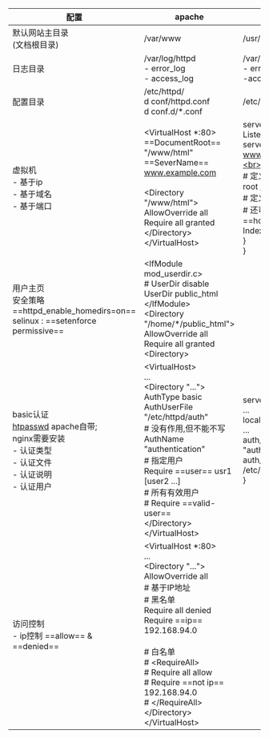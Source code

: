 
| 配置                                                                                                                             | apache                                                                                                                                                                                                                                                                                                                                                                 | nginx                                                                                                                                                                                          |
| ------------------------------------------------------------------------------------------------------------------------------ | ---------------------------------------------------------------------------------------------------------------------------------------------------------------------------------------------------------------------------------------------------------------------------------------------------------------------------------------------------------------------- | ---------------------------------------------------------------------------------------------------------------------------------------------------------------------------------------------- |
| 默认网站主目录<br>(文档根目录)                                                                                                             | /var/www                                                                                                                                                                                                                                                                                                                                                               | /usr/share/nginx/html                                                                                                                                                                          |
| 日志目录                                                                                                                           | /var/log/httpd<br>- error_log<br>- access_log                                                                                                                                                                                                                                                                                                                          | /var/log/nginx<br>- error.log<br>-access.log                                                                                                                                                   |
| 配置目录                                                                                                                           | /etc/httpd/<br>d conf/httpd.conf<br>d conf.d/\*.conf                                                                                                                                                                                                                                                                                                                   | /etc/nginx                                                                                                                                                                                     |
| 虚拟机<br>- 基于ip<br>- 基于域名<br>- 基于端口                                                                                              | \<VirtualHost \*:80><br>     ==DocumentRoot== "/www/html"<br>     ==SeverName== www.example.com<br><br>	 \<Directory "/www/html"><br>          AllowOverride all<br>		  Require  all granted<br>	 \</Directory><br>\</VirtualHost>                                                                                                                                     | server {<br>    Listen 80;<br>	server_name www.example.com;<br>	local / {<br>	      # 定义根目录<br>		  root /www/html;<br>		  # 定义主页<br>		  # 还可以是==home.html==<br>		  Index index.html<br>	}<br>} |
| 用户主页<br>安全策略==httpd_enable_homedirs=on==<br>selinux : ==setenforce permissive==                                                | \<IfModule mod_userdir.c><br>     # UserDir disable<br>	 UserDir public_html<br>\</IfModule><br>\<Directory "/home/\*/public_html"><br>     AllowOverride all<br>	 Require  all granted<br>\<Directory>                                                                                                                                                                |                                                                                                                                                                                                |
| basic认证<br>[htpasswd](nginx和htpasswd和httpd命令.md) apache自带;<br>nginx需要安装<br>- 认证类型<br>- 认证文件<br>- 认证说明<br>- 认证用户 | \<VirtualHost><br>    ...<br>	\<Directory "..."><br>          AuthType basic<br>		  AuthUserFile "/etc/httpd/auth"<br>		  # 没有作用,但不能不写<br>		  AuthName "authentication"<br>		  # 指定用户<br>		  Require ==user== usr1 \[user2 ...]<br>		  # 所有有效用户<br>		  # Require ==valid-user==<br>	\</Directory><br>\</VirtualHost>                                                   | server {<br>   ...<br>   local / {<br>      ...<br>	  auth_basic "authentication"<br>      auth_basic_user_file /etc/nginx/auth<br>   }<br><br><br>                                            |
| 访问控制<br>- ip控制 ==allow== & ==denied==                                                                                          | \<VirtualHost \*:80><br>     ...<br>	 \<Directory "..."><br>         AllowOverride all<br>		 # 基于IP地址<br>		 #  黑名单<br>		 Require all denied<br>		 Require  ==ip==  192.168.94.0<br><br>		 # 白名单<br>		 # \<RequireAll><br>         #       Require all allow<br>		 #       Require ==not ip== 192.168.94.0<br>		 # \</RequireAll><br>	 \</Directory><br>\</VirtualHost> |                                                                                                                                                                                                |
